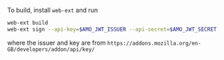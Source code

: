To build, install `web-ext` and run

``` sh
web-ext build
web-ext sign --api-key=$AMO_JWT_ISSUER --api-secret=$AMO_JWT_SECRET
```

where the issuer and key are from `https://addons.mozilla.org/en-GB/developers/addon/api/key/`

